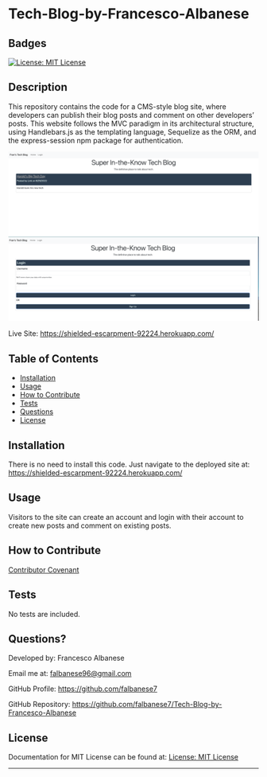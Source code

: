 # Tech-Blog-by-Francesco-Albanese

## Badges

[![License: MIT License](https://img.shields.io/badge/license-MIT%20License-blue)](https://choosealicense.com/licenses/mit/)

## Description

This repository contains the code for a CMS-style blog site, where developers can publish their blog posts and comment on other developers’ posts. This website follows the MVC paradigm in its architectural structure, using Handlebars.js as the templating language, Sequelize as the ORM, and the express-session npm package for authentication.

![Tech Blog Dashboard](./assets/Screen%20Shot%202022-06-29%20at%204.04.39%20AM.png)
![Tech Blog Login](./assets/Screen%20Shot%202022-06-29%20at%203.18.40%20AM.png)

Live Site: https://shielded-escarpment-92224.herokuapp.com/

## Table of Contents

- [Installation](#installation)
- [Usage](#usage)
- [How to Contribute](#how-to-contribute)
- [Tests](#tests)
- [Questions](#questions)
- [License](#license)

## Installation

There is no need to install this code. Just navigate to the deployed site at: https://shielded-escarpment-92224.herokuapp.com/

## Usage

Visitors to the site can create an account and login with their account to create new posts and comment on existing posts. 


## How to Contribute

[Contributor Covenant](https://www.contributor-covenant.org/)

## Tests

No tests are included.

## Questions?

Developed by: Francesco Albanese

Email me at: falbanese96@gmail.com

GitHub Profile: https://github.com/falbanese7

GitHub Repository: https://github.com/falbanese7/Tech-Blog-by-Francesco-Albanese

## License

Documentation for MIT License can be found at:
[License: MIT License](https://choosealicense.com/licenses/mit/)

---
